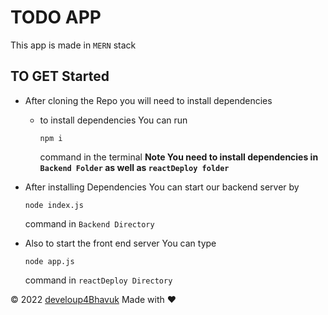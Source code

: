 # TODO APP

This app is made in `MERN` stack

## TO GET Started

- After cloning the Repo you will need to install dependencies
  - to install dependencies You can run 
    ```
    npm i
    ```
    command in the terminal
    **Note You need to install dependencies in `Backend Folder` as well as `reactDeploy folder`**
- After installing Dependencies You can start our backend server by
  ```
  node index.js
  ```
  command in `Backend Directory`


- Also to start the front end server You can type 
  ```
  node app.js
  ```
  command in `reactDeploy Directory`


© 2022 [develoup4Bhavuk](https://github.com/devloup4Bhavuk)
Made with ❤️